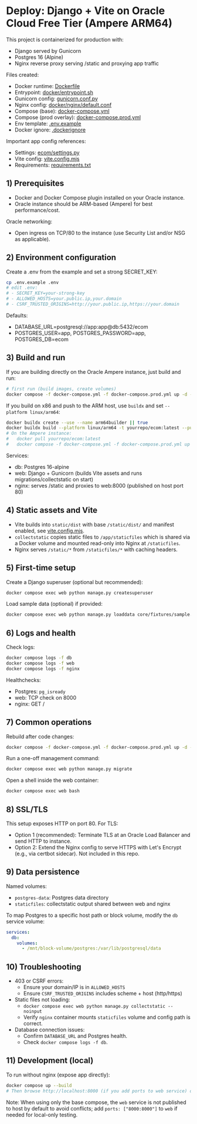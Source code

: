 # Deploy: Django + Vite on Oracle Cloud Free Tier (Ampere ARM64)

This project is containerized for production with:
- Django served by Gunicorn
- Postgres 16 (Alpine)
- Nginx reverse proxy serving /static and proxying app traffic

Files created:
- Docker runtime: [Dockerfile](Dockerfile)
- Entrypoint: [docker/entrypoint.sh](docker/entrypoint.sh)
- Gunicorn config: [gunicorn.conf.py](gunicorn.conf.py)
- Nginx config: [docker/nginx/default.conf](docker/nginx/default.conf)
- Compose (base): [docker-compose.yml](docker-compose.yml)
- Compose (prod overlay): [docker-compose.prod.yml](docker-compose.prod.yml)
- Env template: [.env.example](.env.example)
- Docker ignore: [.dockerignore](.dockerignore)

Important app config references:
- Settings: [ecom/settings.py](ecom/settings.py)
- Vite config: [vite.config.mjs](vite.config.mjs)
- Requirements: [requirements.txt](requirements.txt)

## 1) Prerequisites

- Docker and Docker Compose plugin installed on your Oracle instance.
- Oracle instance should be ARM-based (Ampere) for best performance/cost.

Oracle networking:
- Open ingress on TCP/80 to the instance (use Security List and/or NSG as applicable).

## 2) Environment configuration

Create a .env from the example and set a strong SECRET_KEY:

```bash
cp .env.example .env
# edit .env:
# - SECRET_KEY=your-strong-key
# - ALLOWED_HOSTS=your.public.ip,your.domain
# - CSRF_TRUSTED_ORIGINS=http://your.public.ip,https://your.domain
```

Defaults:
- DATABASE_URL=postgresql://app:app@db:5432/ecom
- POSTGRES_USER=app, POSTGRES_PASSWORD=app, POSTGRES_DB=ecom

## 3) Build and run

If you are building directly on the Oracle Ampere instance, just build and run:

```bash
# first run (build images, create volumes)
docker compose -f docker-compose.yml -f docker-compose.prod.yml up -d --build
```

If you build on x86 and push to the ARM host, use `buildx` and set `--platform linux/arm64`:

```bash
docker buildx create --use --name arm64builder || true
docker buildx build --platform linux/arm64 -t yourrepo/ecom:latest --push .
# On the Ampere instance:
#   docker pull yourrepo/ecom:latest
#   docker compose -f docker-compose.yml -f docker-compose.prod.yml up -d
```

Services:
- db: Postgres 16-alpine
- web: Django + Gunicorn (builds Vite assets and runs migrations/collectstatic on start)
- nginx: serves /static and proxies to web:8000 (published on host port 80)

## 4) Static assets and Vite

- Vite builds into `static/dist` with base `/static/dist/` and manifest enabled, see [vite.config.mjs](vite.config.mjs).
- `collectstatic` copies static files to `/app/staticfiles` which is shared via a Docker volume and mounted read-only into Nginx at `/staticfiles`.
- Nginx serves `/static/*` from `/staticfiles/*` with caching headers.

## 5) First-time setup

Create a Django superuser (optional but recommended):

```bash
docker compose exec web python manage.py createsuperuser
```

Load sample data (optional) if provided:

```bash
docker compose exec web python manage.py loaddata core/fixtures/sample.json
```

## 6) Logs and health

Check logs:

```bash
docker compose logs -f db
docker compose logs -f web
docker compose logs -f nginx
```

Healthchecks:
- Postgres: `pg_isready`
- web: TCP check on 8000
- nginx: GET /

## 7) Common operations

Rebuild after code changes:

```bash
docker compose -f docker-compose.yml -f docker-compose.prod.yml up -d --build
```

Run a one-off management command:

```bash
docker compose exec web python manage.py migrate
```

Open a shell inside the web container:

```bash
docker compose exec web bash
```

## 8) SSL/TLS

This setup exposes HTTP on port 80. For TLS:
- Option 1 (recommended): Terminate TLS at an Oracle Load Balancer and send HTTP to instance.
- Option 2: Extend the Nginx config to serve HTTPS with Let's Encrypt (e.g., via certbot sidecar). Not included in this repo.

## 9) Data persistence

Named volumes:
- `postgres-data`: Postgres data directory
- `staticfiles`: collectstatic output shared between web and nginx

To map Postgres to a specific host path or block volume, modify the `db` service volume:

```yaml
services:
  db:
    volumes:
      - /mnt/block-volume/postgres:/var/lib/postgresql/data
```

## 10) Troubleshooting

- 403 or CSRF errors:
  - Ensure your domain/IP is in `ALLOWED_HOSTS`
  - Ensure `CSRF_TRUSTED_ORIGINS` includes scheme + host (http/https)
- Static files not loading:
  - `docker compose exec web python manage.py collectstatic --noinput`
  - Verify `nginx` container mounts `staticfiles` volume and config path is correct.
- Database connection issues:
  - Confirm `DATABASE_URL` and Postgres health.
  - Check `docker compose logs -f db`.

## 11) Development (local)

To run without nginx (expose app directly):

```bash
docker compose up --build
# Then browse http://localhost:8000 (if you add ports to web service) or add nginx overlay for port 80.
```

Note: When using only the base compose, the `web` service is not published to host by default to avoid conflicts; add `ports: ["8000:8000"]` to `web` if needed for local-only testing.

